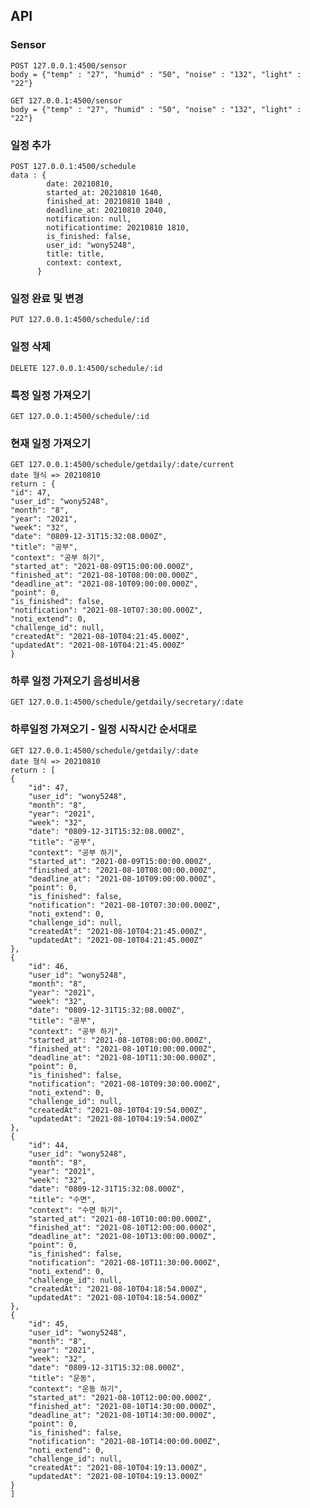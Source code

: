 ## API 

### Sensor
    POST 127.0.0.1:4500/sensor
    body = {"temp" : "27", "humid" : "50", "noise" : "132", "light" : "22"}

    GET 127.0.0.1:4500/sensor
    body = {"temp" : "27", "humid" : "50", "noise" : "132", "light" : "22"}

### 일정 추가
    POST 127.0.0.1:4500/schedule
    data : {
            date: 20210810,
            started_at: 20210810 1640,
            finished_at: 20210810 1840 ,
            deadline_at: 20210810 2040,
            notification: null,
            notificationtime: 20210810 1810,
            is_finished: false,
            user_id: "wony5248",
            title: title,
            context: context,
          }

### 일정 완료 및 변경
    PUT 127.0.0.1:4500/schedule/:id

### 일정 삭제
    DELETE 127.0.0.1:4500/schedule/:id

### 특정 일정 가져오기
    GET 127.0.0.1:4500/schedule/:id


### 현재 일정 가져오기
    GET 127.0.0.1:4500/schedule/getdaily/:date/current
    date 형식 => 20210810
    return : {
    "id": 47,
    "user_id": "wony5248",
    "month": "8",
    "year": "2021",
    "week": "32",
    "date": "0809-12-31T15:32:08.000Z",
    "title": "공부",
    "context": "공부 하기",
    "started_at": "2021-08-09T15:00:00.000Z",
    "finished_at": "2021-08-10T08:00:00.000Z",
    "deadline_at": "2021-08-10T09:00:00.000Z",
    "point": 0,
    "is_finished": false,
    "notification": "2021-08-10T07:30:00.000Z",
    "noti_extend": 0,
    "challenge_id": null,
    "createdAt": "2021-08-10T04:21:45.000Z",
    "updatedAt": "2021-08-10T04:21:45.000Z"
    }

### 하루 일정 가져오기 음성비서용
    GET 127.0.0.1:4500/schedule/getdaily/secretary/:date

### 하루일정 가져오기 - 일정 시작시간 순서대로
    GET 127.0.0.1:4500/schedule/getdaily/:date
    date 형식 => 20210810
    return : [
    {
        "id": 47,
        "user_id": "wony5248",
        "month": "8",
        "year": "2021",
        "week": "32",
        "date": "0809-12-31T15:32:08.000Z",
        "title": "공부",
        "context": "공부 하기",
        "started_at": "2021-08-09T15:00:00.000Z",
        "finished_at": "2021-08-10T08:00:00.000Z",
        "deadline_at": "2021-08-10T09:00:00.000Z",
        "point": 0,
        "is_finished": false,
        "notification": "2021-08-10T07:30:00.000Z",
        "noti_extend": 0,
        "challenge_id": null,
        "createdAt": "2021-08-10T04:21:45.000Z",
        "updatedAt": "2021-08-10T04:21:45.000Z"
    },
    {
        "id": 46,
        "user_id": "wony5248",
        "month": "8",
        "year": "2021",
        "week": "32",
        "date": "0809-12-31T15:32:08.000Z",
        "title": "공부",
        "context": "공부 하기",
        "started_at": "2021-08-10T08:00:00.000Z",
        "finished_at": "2021-08-10T10:00:00.000Z",
        "deadline_at": "2021-08-10T11:30:00.000Z",
        "point": 0,
        "is_finished": false,
        "notification": "2021-08-10T09:30:00.000Z",
        "noti_extend": 0,
        "challenge_id": null,
        "createdAt": "2021-08-10T04:19:54.000Z",
        "updatedAt": "2021-08-10T04:19:54.000Z"
    },
    {
        "id": 44,
        "user_id": "wony5248",
        "month": "8",
        "year": "2021",
        "week": "32",
        "date": "0809-12-31T15:32:08.000Z",
        "title": "수면",
        "context": "수면 하기",
        "started_at": "2021-08-10T10:00:00.000Z",
        "finished_at": "2021-08-10T12:00:00.000Z",
        "deadline_at": "2021-08-10T13:00:00.000Z",
        "point": 0,
        "is_finished": false,
        "notification": "2021-08-10T11:30:00.000Z",
        "noti_extend": 0,
        "challenge_id": null,
        "createdAt": "2021-08-10T04:18:54.000Z",
        "updatedAt": "2021-08-10T04:18:54.000Z"
    },
    {
        "id": 45,
        "user_id": "wony5248",
        "month": "8",
        "year": "2021",
        "week": "32",
        "date": "0809-12-31T15:32:08.000Z",
        "title": "운동",
        "context": "운동 하기",
        "started_at": "2021-08-10T12:00:00.000Z",
        "finished_at": "2021-08-10T14:30:00.000Z",
        "deadline_at": "2021-08-10T14:30:00.000Z",
        "point": 0,
        "is_finished": false,
        "notification": "2021-08-10T14:00:00.000Z",
        "noti_extend": 0,
        "challenge_id": null,
        "createdAt": "2021-08-10T04:19:13.000Z",
        "updatedAt": "2021-08-10T04:19:13.000Z"
    }
    ]

